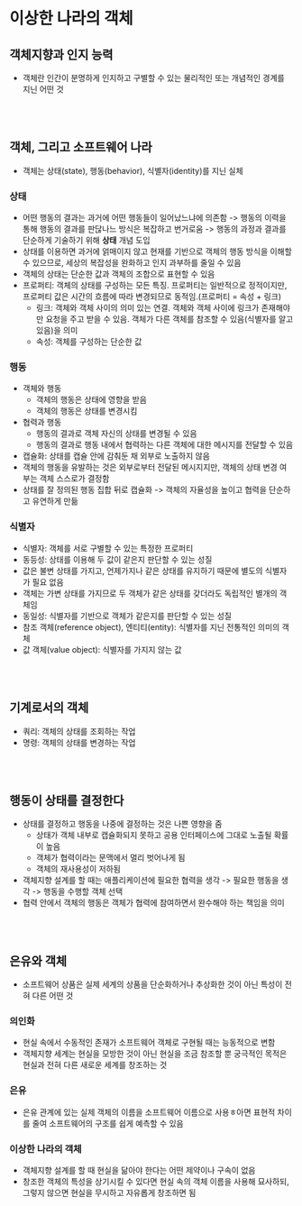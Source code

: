 # 이상한 나라의 객체

## 객체지향과 인지 능력

- 객체란 인간이 분명하게 인지하고 구별할 수 있는 물리적인 또는 개념적인 경계를 지닌 어떤 것

<br/><br/>

## 객체, 그리고 소프트웨어 나라

- 객체는 상태(state), 행동(behavior), 식별자(identity)를 지닌 실체

### 상태

- 어떤 행동의 결과는 과거에 어떤 행동들이 일어났느냐에 의존함 -> 행동의 이력을 통해 행동의 결과를 판닪나느 방식은 복잡하고 번거로움 -> 행동의 과정과 결과를 단순하게 기술하기 위해 **상태** 개념 도입
- 상태를 이용하면 과거에 얽매이지 않고 현재를 기반으로 객체의 행동 방식을 이해할 수 있으므로, 세상의 복잡성을 완화하고 인지 과부하를 줄일 수 있음
- 객체의 상태는 단순한 값과 객체의 조합으로 표현할 수 있음
- 프로퍼티: 객체의 상태를 구성하는 모든 특징. 프로퍼티는 일반적으로 정적이지만, 프로퍼티 값은 시간의 흐름에 따라 변경되므로 동적임.(프로퍼티 = 속성 + 링크)
  - 링크: 객체와 객체 사이의 의미 있는 연결. 객체와 객체 사이에 링크가 존재해야만 요청을 주고 받을 수 있음. 객체가 다른 객체를 참조할 수 있음(식별자를 알고 있음)을 의미
  - 속성: 객체를 구성하는 단순한 값

### 행동

- 객체와 행동
  - 객체의 행동은 상태에 영향을 받음
  - 객체의 행동은 상태를 변경시킴
- 협력과 행동
  - 행동의 결과로 객체 자신의 상태를 변경될 수 있음
  - 행동의 결과로 행동 내에서 협력하는 다른 객체에 대한 메시지를 전달할 수 있음
- 캡슐화: 상태를 캡슐 안에 감춰둔 채 외부로 노출하지 않음
- 객체의 행동을 유발하는 것은 외부로부터 전달된 메시지지만, 객체의 상태 변경 여부는 객체 스스로가 결정함
- 상태를 잘 정의된 행동 집합 뒤로 캡슐화 -> 객체의 자율성을 높이고 협력을 단순하고 유연하게 만듦

### 식별자

- 식별자: 객체를 서로 구별할 수 있는 특정한 프로퍼티
- 동등성: 상태를 이용해 두 값이 같은지 판단할 수 있는 성질
- 값은 불변 상태를 가지고, 언제가지나 같은 상태를 유지하기 때문에 별도의 식별자가 필요 없음
- 객체는 가변 상태를 가지므로 두 객체가 같은 상태를 갖더라도 독립적인 별개의 객체임
- 동일성: 식별자를 기반으로 객체가 같은지를 판단할 수 있는 성질
- 참조 객체(reference object), 엔티티(entity): 식별자를 지닌 전통적인 의미의 객체
- 값 객체(value object): 식별자를 가지지 않는 값

<br/><br/>

## 기계로서의 객체

- 쿼리: 객체의 상태를 조회하는 작업
- 명령: 객체의 상태를 변경하는 작업

<br/><br/>

## 행동이 상태를 결정한다

- 상태를 결정하고 행동을 나중에 결정하는 것은 나쁜 영향을 줌
  - 상태가 객체 내부로 캡슐화되지 못하고 공용 인터페이스에 그대로 노출될 확률이 높음
  - 객체가 협력이라는 문맥에서 멀리 벗어나게 됨
  - 객체의 재사용성이 저하됨
- 객체지향 설계를 할 때는 애플리케이션에 필요한 협력을 생각 -> 필요한 행동을 생각 -> 행동을 수행할 객체 선택
- 협력 안에서 객체의 행동은 객체가 협력에 참여하면서 완수해야 하는 책임을 의미

<br/><br/>

## 은유와 객체

- 소프트웨어 상품은 실제 세계의 상품을 단순화하거나 추상화한 것이 아닌 특성이 전혀 다른 어떤 것

### 의인화

- 현실 속에서 수동적인 존재가 소프트웨어 객체로 구현될 때는 능동적으로 변함
- 객체지향 세계는 현실을 모방한 것이 아닌 현실을 조금 참조할 뿐 궁극적인 목적은 현실과 전혀 다른 새로운 세계를 창조하는 것

### 은유

- 은유 관계에 있는 실제 객체의 이름을 소프트웨어 이름으로 사용ㅎ아면 표현적 차이를 줄여 소프트웨어의 구조를 쉽게 예측할 수 있음

### 이상한 나라의 객체

- 객체지향 설계를 할 때 현실을 닮아야 한다는 어떤 제약이나 구속이 없음
- 창조한 객체의 특성을 상기시킬 수 있다면 현실 속의 객체 이름을 사용해 묘사하되, 그렇지 않으면 현실을 무시하고 자유롭게 창조하면 됨
